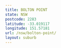 ```yaml
---
title: BOLTON POINT
state: NSW
postcode: 2283
latitude: -33.019117
longitude: 151.57181
url: /nsw/bolton-point/
layout: suburb
---
```

